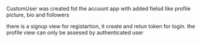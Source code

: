 CustomUser was created fot the account app with added fielsd like profile picture, bio and followers 

there is a signup view for registartion, it create and retun token for login. 
the profile view can only be assesed by authenticated user 